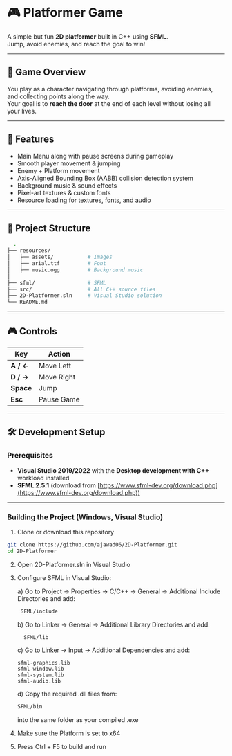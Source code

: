 # 🎮 Platformer Game

A simple but fun **2D platformer** built in C++ using **SFML**.  
Jump, avoid enemies, and reach the goal to win!

---

## 📜 Game Overview
You play as a character navigating through platforms, avoiding enemies, and collecting points along the way.  
Your goal is to **reach the door** at the end of each level without losing all your lives.

---

## 🎯 Features
- Main Menu along with pause screens during gameplay
- Smooth player movement & jumping
- Enemy + Platform movement
- Axis-Aligned Bounding Box (AABB) collision detection system
- Background music & sound effects
- Pixel-art textures & custom fonts
- Resource loading for textures, fonts, and audio

---

## 📂 Project Structure
```bash
  .
├── resources/
│   ├── assets/           # Images
│   ├── arial.ttf         # Font
│   ├── music.ogg         # Background music
│   
├── sfml/                 # SFML
├── src/                  # All C++ source files
├── 2D-Platformer.sln     # Visual Studio solution
└── README.md
```
---

## 🎮 Controls
| Key        | Action           |
|------------|------------------|
| **A / ←**  | Move Left        |
| **D / →**  | Move Right       |
| **Space**  | Jump             |
| **Esc**    | Pause Game        |

---

## 🛠 Development Setup

### Prerequisites
- **Visual Studio 2019/2022** with the **Desktop development with C++** workload installed  
- **SFML 2.5.1** (download from [https://www.sfml-dev.org/download.php](https://www.sfml-dev.org/download.php))

---

### Building the Project (Windows, Visual Studio)
1. Clone or download this repository  
```bash
git clone https://github.com/ajawad06/2D-Platformer.git
cd 2D-Platformer
```
2. Open 2D-Platformer.sln in Visual Studio

3. Configure SFML in Visual Studio:

    a) Go to Project → Properties → C/C++ → General → Additional Include Directories and add: 
   ```bash
    SFML/include
   ```

    b) Go to Linker → General → Additional Library Directories and add:
    ```bash
      SFML/lib
    ```

    c) Go to Linker → Input → Additional Dependencies and add:
      ```vbnet
    sfml-graphics.lib
    sfml-window.lib
    sfml-system.lib
    sfml-audio.lib
    ```
    d) Copy the required .dll files from:
    ```bash
    SFML/bin
    ```
    into the same folder as your compiled .exe

4. Make sure the Platform is set to x64

5. Press Ctrl + F5 to build and run

